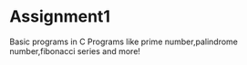 # Assignment1
Basic programs in C
Programs like prime number,palindrome number,fibonacci series and more!
